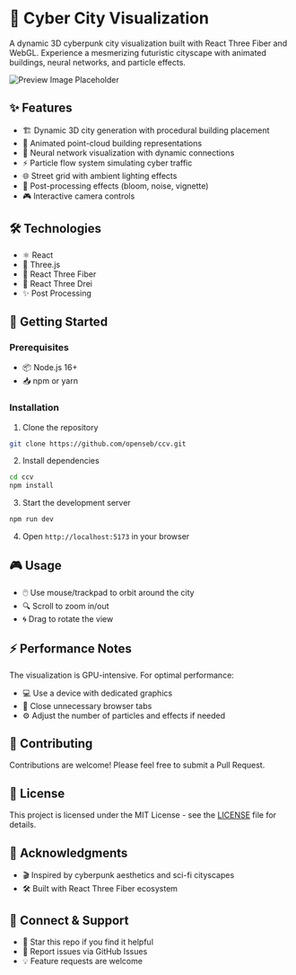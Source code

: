 # 🌆 Cyber City Visualization
A dynamic 3D cyberpunk city visualization built with React Three Fiber and WebGL. Experience a mesmerizing futuristic cityscape with animated buildings, neural networks, and particle effects.

![Preview Image Placeholder](preview.gif)

## ✨ Features
- 🏗️ Dynamic 3D city generation with procedural building placement
- 🌟 Animated point-cloud building representations
- 🧠 Neural network visualization with dynamic connections
- ⚡ Particle flow system simulating cyber traffic
- 🌐 Street grid with ambient lighting effects
- 🎨 Post-processing effects (bloom, noise, vignette)
- 🎮 Interactive camera controls

## 🛠️ Technologies
- ⚛️ React
- 🎲 Three.js
- 🔮 React Three Fiber
- 🎯 React Three Drei
- ✨ Post Processing

## 🚀 Getting Started

### Prerequisites
- 📦 Node.js 16+
- 📥 npm or yarn

### Installation
1. Clone the repository
```bash
git clone https://github.com/openseb/ccv.git
```

2. Install dependencies
```bash
cd ccv
npm install
```

3. Start the development server
```bash
npm run dev
```

4. Open `http://localhost:5173` in your browser

## 🎮 Usage
- 🖱️ Use mouse/trackpad to orbit around the city
- 🔍 Scroll to zoom in/out
- 🌀 Drag to rotate the view

## ⚡ Performance Notes
The visualization is GPU-intensive. For optimal performance:
- 💻 Use a device with dedicated graphics
- 🚫 Close unnecessary browser tabs
- ⚙️ Adjust the number of particles and effects if needed

## 🤝 Contributing
Contributions are welcome! Please feel free to submit a Pull Request.

## 📄 License
This project is licensed under the MIT License - see the [LICENSE](LICENSE) file for details.

## 🙏 Acknowledgments
- 🎬 Inspired by cyberpunk aesthetics and sci-fi cityscapes
- 🛠️ Built with React Three Fiber ecosystem

## 📱 Connect & Support
- 🌟 Star this repo if you find it helpful
- 🐛 Report issues via GitHub Issues
- 💡 Feature requests are welcome
